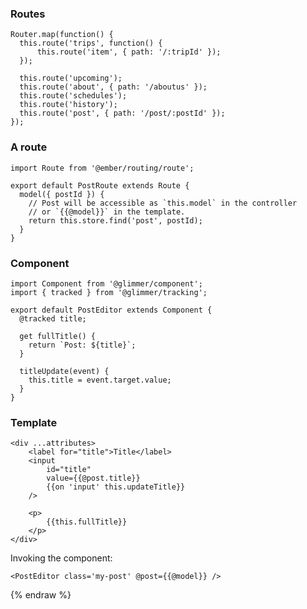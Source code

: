### Routes

    Router.map(function() {
      this.route('trips', function() {
          this.route('item', { path: '/:tripId' });
      });

      this.route('upcoming');
      this.route('about', { path: '/aboutus' });
      this.route('schedules');
      this.route('history');
      this.route('post', { path: '/post/:postId' });
    });

### A route

    import Route from '@ember/routing/route';

    export default PostRoute extends Route {
      model({ postId }) {
        // Post will be accessible as `this.model` in the controller
        // or `{{@model}}` in the template.
        return this.store.find('post', postId);
      }
    }

### Component

    import Component from '@glimmer/component';
    import { tracked } from '@glimmer/tracking';

    export default PostEditor extends Component {
      @tracked title;

      get fullTitle() {
        return `Post: ${title}`;
      }

      titleUpdate(event) {
        this.title = event.target.value;
      }
    }

### Template

    <div ...attributes>
        <label for="title">Title</label>
        <input
            id="title"
            value={{@post.title}}
            {{on 'input' this.updateTitle}}
        />

        <p>
            {{this.fullTitle}}
        </p>
    </div>

Invoking the component:

    <PostEditor class='my-post' @post={{@model}} />

{% endraw %}
